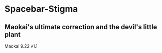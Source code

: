 # Spacebar-Stigma

Maokai's ultimate correction and the devil's little plant
--------------------
Maokai 9.22 v1.1

